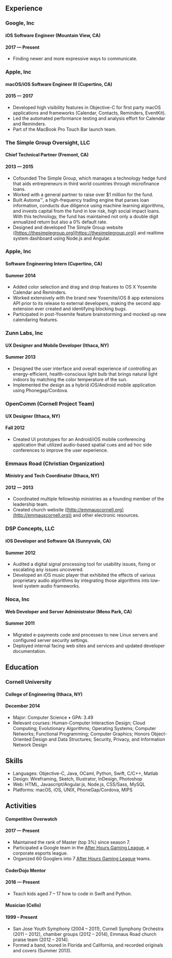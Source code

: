 <!-- Edits to this file should also be done in the PDF and LinkedIn. -->

## Experience

### Google, Inc

<h4 class="float-left">iOS Software Engineer (Mountain View, CA)</h4>
<h4 class="float-right">2017 — Present</h4>
<div class="float-clear"></div>

* Finding newer and more expressive ways to communicate.

### Apple, Inc

<h4 class="float-left">macOS/iOS Software Engineer III (Cupertino, CA)</h4>
<h4 class="float-right">2015 — 2017</h4>
<div class="float-clear"></div>

* Developed high visibility features in Objective-C for first party macOS applications and frameworks (Calendar, Contacts, Reminders, EventKit).
* Led the automated performance testing and analysis effort for Calendar and Reminders.
* Part of the MacBook Pro Touch Bar launch team.

### The Simple Group Oversight, LLC

<h4 class="float-left">Chief Technical Partner (Fremont, CA)</h4>
<h4 class="float-right">2013 — 2015</h4>
<div class="float-clear"></div>

* Cofounded The Simple Group, which manages a technology hedge fund that aids entrepreneurs in third world countries through microfinance loans.
* Worked with a general partner to raise over $1 million for the fund.
* Built Automa™, a high-frequency trading engine that parses loan information, conducts due diligence using machine learning algorithms, and invests capital from the fund in low risk, high social impact loans. With this technology, the fund has maintained not only a double digit annualized return but also a 0% default rate.
* Designed and developed The Simple Group website ([https://thesimplegroup.org](https://thesimplegroup.org)) and realtime system dashboard using Node.js and Angular.

### Apple, Inc

<h4 class="float-left">Software Engineering Intern (Cupertino, CA)</h4>
<h4 class="float-right">Summer 2014</h4>
<div class="float-clear"></div>

* Added color selection and drag and drop features to OS X Yosemite Calendar and Reminders.
* Worked extensively with the brand new Yosemite/iOS 8 app extensions API prior to its release to external developers, making the second app extension ever created and identifying blocking bugs.
* Participated in post-Yosemite feature brainstorming and mocked up new calendaring features.

### Zunn Labs, Inc

<h4 class="float-left">UX Designer and Mobile Developer (Ithaca, NY)</h4>
<h4 class="float-right">Summer 2013</h4>
<div class="float-clear"></div>

* Designed the user interface and overall experience of controlling an energy-efficient, health-conscious light bulb that brings natural light indoors by matching the color temperature of the sun.
* Implemented the design as a hybrid iOS/Android mobile application using Phonegap/Cordova.

### OpenComm (Cornell Project Team)

<h4 class="float-left">UX Designer (Ithaca, NY)</h4>
<h4 class="float-right">Fall 2012</h4>
<div class="float-clear"></div>

* Created UI prototypes for an Android/iOS mobile conferencing application that utilized audio-based spatial cues and ad hoc side conferences to improve the user experience.

### Emmaus Road (Christian Organization)

<h4 class="float-left">Ministry and Tech Coordinator (Ithaca, NY)</h4>
<h4 class="float-right">2012 — 2013</h4>
<div class="float-clear"></div>

* Coordinated multiple fellowship ministries as a founding member of the leadership team.
* Created church website ([http://emmauscornell.org](http://emmauscornell.org)) and other electronic resources.

### DSP Concepts, LLC

<h4 class="float-left">iOS Developer and Software QA (Sunnyvale, CA)</h4>
<h4 class="float-right">Summer 2012</h4>
<div class="float-clear"></div>

* Audited a digital signal processing tool for usability issues, fixing or escalating any issues uncovered.
* Developed an iOS music player that exhibited the effects of various proprietary audio algorithms by integrating those algorithms into low-level system audio frameworks.

### Noca, Inc

<h4 class="float-left">Web Developer and Server Administrator (Meno Park, CA)</h4>
<h4 class="float-right">Summer 2011</h4>
<div class="float-clear"></div>

* Migrated e-payments code and processes to new Linux servers and configured server security settings.
* Deployed internal facing web sites and services and updated developer documentation.

## Education

### Cornell University

<h4 class="float-left">College of Engineering (Ithaca, NY)</h4>
<h4 class="float-right">December 2014</h4>
<div class="float-clear"></div>

* Major: Computer Science • GPA: 3.49
* Relevant courses: Human-Computer Interaction Design; Cloud Computing; Evolutionary Algorithms; Operating Systems; Computer Networks; Functional Programming; Computer Graphics; Honors Object-Oriented Design and Data Structures; Security, Privacy, and Information Network Design

## Skills

* Languages: Objective-C, Java, OCaml, Python, Swift, C/C++, Matlab
* Design: Wireframing, Sketch, Illustrator, InDesign, Photoshop
* Web: HTML, Javascript/Angular.js, Node.js, CSS/Sass, MySQL
* Platforms: macOS, iOS, UNIX, PhoneGap/Cordova, MIPS

## Activities

<h4 class="float-left">Competitive Overwatch</h4>
<h4 class="float-right">2017 — Present</h4>
<div class="float-clear"></div>

* Maintained the rank of Master (top 3%) since season 7.
* Participated a Google team in the [After Hours Gaming League](https://www.afterhoursgaming.tv), a corporate esports league.
* Organized 60 Googlers into 7 [After Hours Gaming League](https://www.afterhoursgaming.tv) teams.

<h4 class="float-left">CoderDojo Mentor</h4>
<h4 class="float-right">2016 — Present</h4>
<div class="float-clear"></div>

* Teach kids aged 7 – ­17 how to code in Swift and Python.

<h4 class="float-left">Musician (Cello)</h4>
<h4 class="float-right">1999 – Present</h4>
<div class="float-clear"></div>

* San Jose Youth Symphony (2004 – 2011), Cornell Symphony Orchestra (2011 – 2012), chamber groups (2012 – 2014), Emmaus Road church praise team (2012 – 2014).
* Formed a band, toured in Florida and California, and recorded originals and covers (Summer 2013).
